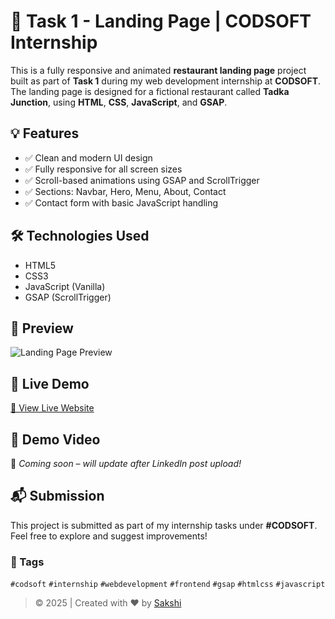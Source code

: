 # 🚀 Task 1 - Landing Page | CODSOFT Internship

This is a fully responsive and animated **restaurant landing page** project built as part of **Task 1** during my web development internship at **CODSOFT**.  
The landing page is designed for a fictional restaurant called **Tadka Junction**, using **HTML**, **CSS**, **JavaScript**, and **GSAP**.

## 💡 Features

- ✅ Clean and modern UI design
- ✅ Fully responsive for all screen sizes
- ✅ Scroll-based animations using GSAP and ScrollTrigger
- ✅ Sections: Navbar, Hero, Menu, About, Contact
- ✅ Contact form with basic JavaScript handling

## 🛠️ Technologies Used

- HTML5  
- CSS3  
- JavaScript (Vanilla)  
- GSAP (ScrollTrigger)


## 📸 Preview
![Landing Page Preview](preview.png)


## 🔗 Live Demo
[🔗 View Live Website](https://sakshi123509.github.io/CODSOFT_Internship_TASK_1/)


## 🎥 Demo Video  
🔗 *Coming soon – will update after LinkedIn post upload!*


## 📬 Submission
This project is submitted as part of my internship tasks under **#CODSOFT**.  
Feel free to explore and suggest improvements!


### 🔖 Tags
`#codsoft` `#internship` `#webdevelopment` `#frontend` `#gsap` `#htmlcss` `#javascript`

> © 2025 | Created with ❤️ by [Sakshi](https://github.com/Sakshi123509)
